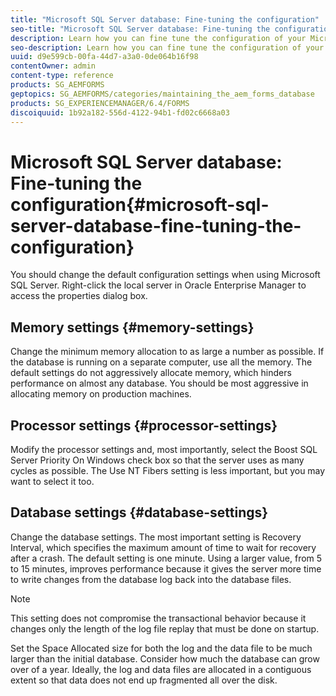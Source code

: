```yaml
---
title: "Microsoft SQL Server database: Fine-tuning the configuration"
seo-title: "Microsoft SQL Server database: Fine-tuning the configuration"
description: Learn how you can fine tune the configuration of your Microsoft SQL Server database.
seo-description: Learn how you can fine tune the configuration of your Microsoft SQL Server database.
uuid: d9e599cb-00fa-44d7-a3a0-0de064b16f98
contentOwner: admin
content-type: reference
products: SG_AEMFORMS
geptopics: SG_AEMFORMS/categories/maintaining_the_aem_forms_database
products: SG_EXPERIENCEMANAGER/6.4/FORMS
discoiquuid: 1b92a182-556d-4122-94b1-fd02c6668a03
---
```


# Microsoft SQL Server database: Fine-tuning the configuration{#microsoft-sql-server-database-fine-tuning-the-configuration}

You should change the default configuration settings when using Microsoft SQL Server. Right-click the local server in Oracle Enterprise Manager to access the properties dialog box.

## Memory settings {#memory-settings}

Change the minimum memory allocation to as large a number as possible. If the database is running on a separate computer, use all the memory. The default settings do not aggressively allocate memory, which hinders performance on almost any database. You should be most aggressive in allocating memory on production machines.

## Processor settings {#processor-settings}

Modify the processor settings and, most importantly, select the Boost SQL Server Priority On Windows check box so that the server uses as many cycles as possible. The Use NT Fibers setting is less important, but you may want to select it too.

## Database settings {#database-settings}

Change the database settings. The most important setting is Recovery Interval, which specifies the maximum amount of time to wait for recovery after a crash. The default setting is one minute. Using a larger value, from 5 to 15 minutes, improves performance because it gives the server more time to write changes from the database log back into the database files.

>[!NOTE]
>
>This setting does not compromise the transactional behavior because it changes only the length of the log file replay that must be done on startup.

Set the Space Allocated size for both the log and the data file to be much larger than the initial database. Consider how much the database can grow over of a year. Ideally, the log and data files are allocated in a contiguous extent so that data does not end up fragmented all over the disk.

